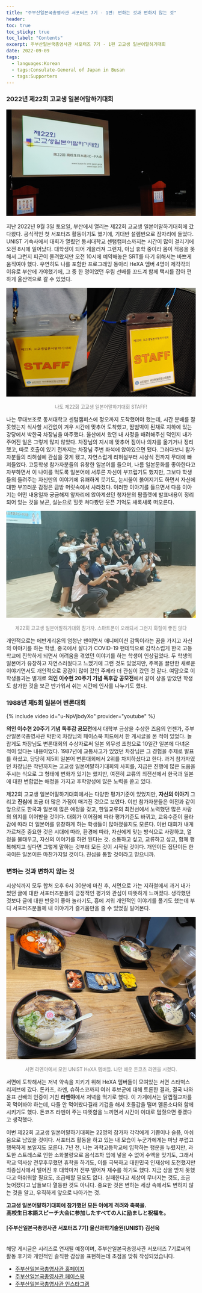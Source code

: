 ```yaml
---
title: "주부산일본국총영사관 서포터즈 7기 - 1편: 변하는 것과 변하지 않는 것"
header:
toc: true
toc_sticky: true
toc_label: "Contents"
excerpt: 주부산일본국총영사관 서포터즈 7기 - 1편 고교생 일본어말하기대회
date: 2022-09-09
tags:
  - languages:Korean
  - tags:Consulate-General of Japan in Busan
  - tags:Supporters
---
```

### 2022년 제22회 고교생 일본어말하기대회

<p align="center"><img src="/assets/images/JR1.jpg"></p>

지난 2022년 9월 3일 토요일, 부산에서 열리는 제22회 고교생 일본어말하기대회에 갔다왔다. 공식적인 첫 서포터즈 활동이기도 했기에, 기대반 설렘반으로 잠자리에 들었다. UNIST 기숙사에서 대회가 열렸던 동서대학교 센텀캠퍼스까지는 시간이 많이 걸리기에 오전 8시에 일어났다. 대학생이 되어 게을러져 그런지, 아님 휴학 중이라 몸이 적응을 못해서 그런지 피곤이 몰려왔지만 오전 10시에 예약해놓은 SRT를 타기 위해서는 바쁘게 움직여야 했다. 우연히도 나를 포함한 프로그래밍 동아리 HeXA 멤버 4명이 제각각의 이유로 부산에 가야했기에, 그 중 한 명이었던 우림 선배를 꼬드겨 함께 택시를 잡아 편하게 울산역으로 갈 수 있었다.

<p align="center"><img src="/assets/images/STAFFJ.png"></p>
<p align="center"><span style="font-size:0.9em; color: gray;">나도 제22회 고교생 일본어말하기대회 STAFF!</span></p>

나는 무대보조로 동서대학교 센텀캠퍼스에 정오까지 도착했어야 했는데, 시간 분배를 잘못했는지 식사할 시간없이 겨우 시간에 맞추어 도착했고, 땀범벅이 된채로 지하에 있는 강당에서 박한국 차장님을 마주했다. 울산에서 왔던 내 사정을 배려해주신 덕인지 내가 주어진 일은 그렇게 많지 않았다. 차장님의 지시에 맞추어 짐이나 의자를 옮기거나 정리했고, 따로 호출이 있기 전까지는 차장님 주변 좌석에 앉아있으면 됐다. 그러다보니 참가자분들의 리허설에 관심을 갖게 됐고, 자연스럽게 리허설부터 시상식 전까지 무대에 빠져들었다. 고등학생 참가자분들의 유창한 일본어를 들으며, 나름 일본문화를 좋아한다고 자부하면서 이 나이를 먹도록 일본어에 서투른 자신이 부끄럽기도 했지만, 그보다 학생들의 들려주는 자신만의 이야기에 유쾌하게 웃기도, 눈시울이 붉어지기도 하면서 자신에 대한 부끄러운 감정은 금방 머릿속에서 사라졌다. 이러한 이야기를 들으면서 다음 이야기는 어떤 내용일까 궁금해져 앞자리에 앉아계셨던 청자분의 팜플렛에 발표내용이 정리되어 있는 것을 보곤, 실눈으로 힐끗 쳐다봤던 웃픈 기억도 새록새록 떠오른다. 

<p align="center"><img src="/assets/images/JR2.jpg"></p>
<p align="center"><span style="font-size:0.9em; color: gray;">제22회 고교생 일본어말하기대회 참가자. 스마트폰이 오래되서 그런지 화질이 좋진 않다</span></p>

개인적으로는 에반게리온의 엄청난 팬이면서 애니메이션 감독이라는 꿈을 가지고 자신의 이야기를 하는 학생, 중국에서 살다가 COVID-19 팬데믹으로 갑작스럽게 한국 고등학교에 진학하게 되면서 어려움을 겪었던 이야기를 하는 학생이 인상깊었다. 두 학생의 일본어가 유창하고 자연스러웠다고 느꼈기에 그런 것도 있었지만, 주목을 끌만한 새로운 이야기면서도 개인적으로 공감이 많이 갔던 주제라 더 관심이 갔던 것 같다. 여담으로 이 학생들과는 별개로 **의인 이수현 20주기 기념 독후감 공모전**에서 같이 상을 받았던 학생도 참가한 것을 보곤 반가워서 쉬는 시간에 인사를 나누기도 했다.

### 1988년 제5회 일본어 변론대회

{% include video id="u-NpVjbdyXo" provider="youtube" %}<br>

**의인 이수현 20주기 기념 독후감 공모전**에서 대학부 금상을 수상한 즈음의 언젠가, 주부산일본국총영사관 박한국 차장님의 페이스북 피드에서 한 게시글을 본 적이 있었다. 놀랍게도 차장님도 변론대회의 수상자로써 일본 외무성 초청으로 10일간 일본에 다녀온 적이 있다는 내용이었다. 1987년에 교통사고가 있었던 차장님은 그 경험을 주제로 발표를 하셨고, 당당히 제5회 일본어 변론대회에서 2위를 차지하셨다고 한다. 과거 참가자였던 차장님은 작년까지는 고교생 일본어말하기대회의 사회를, 지금은 진행에 많은 도움을 주시는 식으로 그 형태에 변화가 있기는 했지만, 여전히 교류의 최전선에서 한국과 일본에 대한 변함없는 애정을 가지고 후학양성에 많은 노력을 쏟고 있다.

제22회 고교생 일본어말하기대회에서는 다양한 평가기준이 있었지만, **자신의 이야기** 그리고 **진심**에 조금 더 많은 가점이 매겨진 것으로 보였다. 이번 참가자분들은 이전과 같이 앞으로도 한국과 일본에 많은 애정을 갖고, 한일교류의 최전선에서 노력했던 많은 사람의 의지를 이어받을 것이다. 대회가 이어짐에 따라 평가기준도 바뀌고, 교육수준이 올라감에 따라 더 일본어를 유창하게 하는 학생들이 많아졌을지도 모른다. 이번 대회가 내게 가르쳐준 중요한 것은 시대에 따라, 환경에 따라, 자신에게 맞는 방식으로 사랑하고, 열정을 불태우고, 자신의 이야기를 하면 된다는 것. 소통하고 싶고, 교류하고 싶고, 함께 행복해지고 싶다면 그렇게 말하는 것부터 모든 것이 시작될 것이다. 개인이든 집단이든 한국이든 일본이든 마찬가지일 것이다. 진심을 통할 것이라고 믿으니까.

### 변하는 것과 변하지 않는 것

시상식까지 모두 합쳐 오후 6시 30분에 마친 후, 서면으로 가는 지하철에서 과거 내가 썼던 글에 대한 서포터즈분들의 긍정적인 평가와 관심이 따뜻하게 느껴졌다. 생각했던 것보다 글에 대한 반응이 좋아 놀라기도, 흥에 겨워 개인적인 이야기를 풀기도 했는데 부디 서포터즈분들께 내 이야기가 즐거움만을 줄 수 있었길 빌어본다. 

<p align="center"><img src="/assets/images/ramenya1.jpg"></p>
<p align="center"><span style="font-size:0.9em; color: gray;">서면 라멘야에서 모인 UNIST HeXA 멤버들. 나만 매운 돈코츠 라멘을 시켰다.</span></p>

서면에 도착해서는 저녁 약속을 지키기 위해 HeXA 멤버들이 모여있는 서면 스타벅스 리저브에 갔다. 돈카츠, 라멘, 슈하스코까지 여러 후보군에 대해 토론한 결과, 결국 나와 윤표 선배의 인증이 거친 **라멘야**에서 저녁을 먹기로 했다. 이 가게에서는 닭껍질교자를 꼭 먹어봐야 하는데, 다들 안 먹어봤다길래 기겁을 해서 호들갑을 떨며 멜론소다와 함께 시키기도 했다. 돈코츠 라멘이 주는 따뜻함을 느끼면서 시간이 이대로 멈췄으면 좋겠다고 생각했다.

이번 제22회 고교생 일본어말하기대회는 22명의 참가자 각각에게 기쁨이나 슬픔, 아쉬움으로 남았을 것이다. 서포터즈 활동을 하고 있는 내 모습이 누군가에게는 마냥 부럽고 행복하게 보일지도 모른다. 7년 전, 나는 과학고등학교에 입학하는 행운을 누렸지만, 과도한 스트레스로 인한 소화불량으로 음식조차 입에 넣을 수 없어 수액을 맞기도, 그래서 학교 역사상 전무후무했던 휴학을 하기도, 이를 극복하고 대한민국 인재상에 도전했지만 최종심사에서 떨어진 후 대학마저 전부 떨어져 재수를 하기도 했다. 지금 상을 받지 못했다고 아쉬워할 필요도, 조급해할 필요도 없다. 실패한다고 세상이 무너지는 것도, 조금 늦어졌다고 남들보다 열등한 것도 아니다. 중요한 것은 변하는 세상 속에서도 변하지 않는 것을 알고, 우직하게 앞으로 나아가는 것.

**고교생 일본어말하기대회에 참가했던 모든 이에게 격려와 축복을.<br>高校生日本語スピーチ大会に参加したすべての人に励ましと祝福を。**


<div class="notice--danger" markdown="1">
<h4>[주부산일본국총영사관 서포터즈 7기] 울산과학기술원(UNIST) 김선욱</h4>
<br>
해당 게시글은 시리즈로 연재될 예정이며, 주부산일본국총영사관 서포터즈 7기로써의 활동 후기와 개인적인 솔직한 감상을 표현하는데 초점을 맞춰 작성되었습니다.

- [주부산일본국총영사관 홈페이지](https://www.busan.kr.emb-japan.go.jp/itprtop_ko/index.html)
- [주부산일본국총영사관 페이스북](https://www.facebook.com/japanbusan)
- [주부산일본국총영사관 인스타그램](https://www.instagram.com/japan.busan/)
</div>